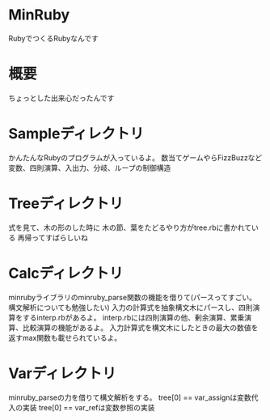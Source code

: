 # MinRuby
RubyでつくるRubyなんです

# 概要
ちょっとした出来心だったんです

# Sampleディレクトリ
かんたんなRubyのプログラムが入っているよ。
数当てゲームやらFizzBuzzなど
変数、四則演算、入出力、分岐、ループの制御構造

# Treeディレクトリ
式を見て、木の形のした時に
木の節、葉をたどるやり方がtree.rbに書かれている
再帰ってすばらしいね

# Calcディレクトリ
minrubyライブラリのminruby_parse関数の機能を借りて(パースってすごい。構文解析についても勉強したい)
入力の計算式を抽象構文木にパースし、四則演算をするinterp.rbがあるよ。
interp.rbには四則演算の他、剰余演算、累乗演算、比較演算の機能があるよ。
入力計算式を構文木にしたときの最大の数値を返すmax関数も載せられているよ。

# Varディレクトリ
minruby_parseの力を借りて構文解析をする。
tree[0] == var_assignは変数代入の実装
tree[0] == var_refは変数参照の実装
